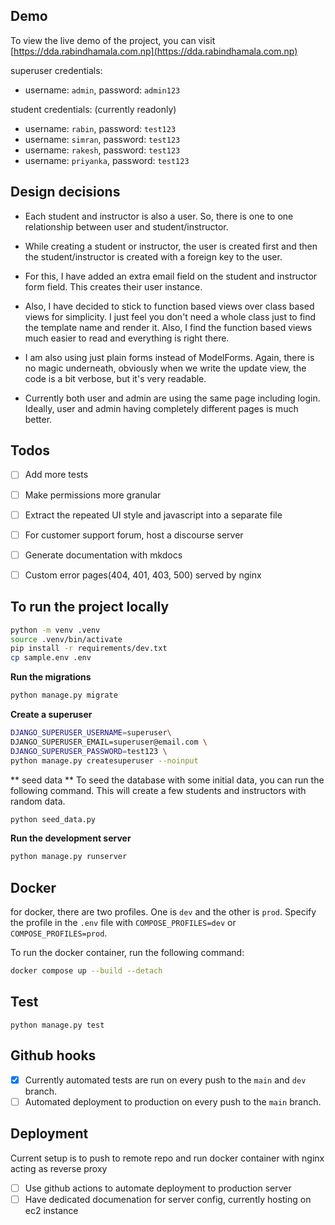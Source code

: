 ## Demo
To view the live demo of the project, you can visit [https://dda.rabindhamala.com.np](https://dda.rabindhamala.com.np)

superuser credentials:
- username: `admin`, password: `admin123`

student credentials: (currently readonly)
- username: `rabin`, password: `test123`
- username: `simran`, password: `test123`
- username: `rakesh`, password: `test123`
- username: `priyanka`, password: `test123`

## Design decisions

- Each student and instructor is also a user. So, there is one to one relationship between user and student/instructor.

- While creating a student or instructor, the user is created first and then the student/instructor is created with a foreign key to the user.

- For this, I have added an extra email field on the student and instructor form field. This creates their user instance.

- Also, I have decided to stick to function based views over class based views for simplicity. I just feel you don't need a whole class just to find the template name
  and render it. Also, I find the function based views much easier to read and everything is right there.

- I am also using just plain forms instead of ModelForms. Again, there is no magic underneath, obviously when we write the update view, the code is a bit verbose, but it's very readable.

- Currently both user and admin are using the same page including login. Ideally, user and admin having completely different pages is much better. 

## Todos
- [ ] Add more tests
- [ ] Make permissions more granular
- [ ] Extract the repeated UI style and javascript into a separate file
- [ ] For customer support forum, host a discourse server
- [ ] Generate documentation with mkdocs
- [ ] Custom error pages(404, 401, 403, 500) served by nginx


## To run the project locally
```bash
python -m venv .venv
source .venv/bin/activate
pip install -r requirements/dev.txt
cp sample.env .env
```
**Run the migrations**

```bash
python manage.py migrate
```

**Create a superuser** 
```bash
DJANGO_SUPERUSER_USERNAME=superuser\
DJANGO_SUPERUSER_EMAIL=superuser@email.com \
DJANGO_SUPERUSER_PASSWORD=test123 \
python manage.py createsuperuser --noinput
```
** seed data **
To seed the database with some initial data, you can run the following command. 
This will create a few students and instructors with random data.

```bash
python seed_data.py
```
**Run the development server**

```bash
python manage.py runserver
```

## Docker

for docker, there are two profiles. One is `dev` and the other is `prod`. 
Specify the profile in the `.env` file with `COMPOSE_PROFILES=dev` or `COMPOSE_PROFILES=prod`.

To run the docker container, run the following command:

```bash
docker compose up --build --detach
```

## Test
```
python manage.py test 
```
## Github hooks
- [X] Currently automated tests are run on every push to the `main`  and `dev` branch.
- [ ] Automated deployment to production on every push to the `main` branch.

## Deployment
Current setup is to push to remote repo and run docker container with nginx acting as reverse proxy
- [ ] Use github actions to automate deployment to production server
- [ ] Have dedicated documenation for server config, currently hosting on ec2 instance
